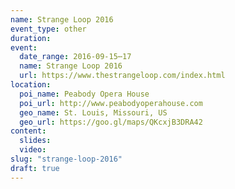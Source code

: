 ```yaml
---
name: Strange Loop 2016
event_type: other
duration:
event:
  date_range: 2016-09-15⋯17
  name: Strange Loop 2016
  url: https://www.thestrangeloop.com/index.html
location:
  poi_name: Peabody Opera House
  poi_url: http://www.peabodyoperahouse.com
  geo_name: St. Louis, Missouri, US
  geo_url: https://goo.gl/maps/QKcxjB3DRA42
content:
  slides:
  video:
slug: "strange-loop-2016"
draft: true
---
```


